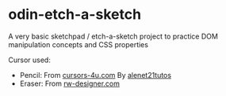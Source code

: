 # odin-etch-a-sketch
A very basic sketchpad / etch-a-sketch project to practice DOM manipulation concepts and CSS properties


Cursor used:
- Pencil: From <a href="https://www.cursors-4u.com">cursors-4u.com</a> By <a href="https://ani.cursors-4u.net/others/oth-9/oth838.cur">alenet21tutos</a>
- Eraser: From <a href="http://www.rw-designer.com/cursor-detail/72976">rw-designer.com</a>